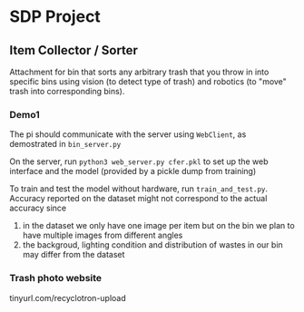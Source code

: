 # SDP Project
## Item Collector / Sorter

Attachment for bin that sorts any arbitrary trash that you throw in into specific bins using vision (to detect type of trash) and robotics (to "move" trash into corresponding bins).

### Demo1

The pi should communicate with the server using `WebClient`, as demostrated in `bin_server.py`

On the server, run `python3 web_server.py cfer.pkl` to set up the web interface and the model (provided by a pickle dump from training)

To train and test the model without hardware, run `train_and_test.py`.
Accuracy reported on the dataset might not correspond to the actual accuracy since

1) in the dataset we only have one image per item but on the bin we plan to have multiple images from different angles
2) the backgroud, lighting condition and distribution of wastes in our bin may differ from the dataset


### Trash photo website
tinyurl.com/recyclotron-upload

